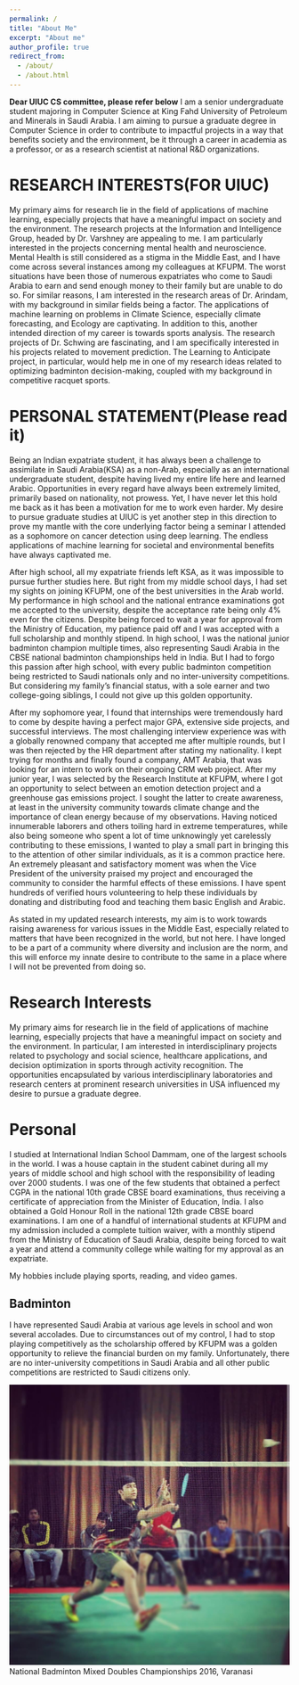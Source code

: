 ```yaml
---
permalink: /
title: "About Me"
excerpt: "About me"
author_profile: true
redirect_from: 
  - /about/
  - /about.html
---
```


**Dear UIUC CS committee, please refer below**
I am a senior undergraduate student majoring in Computer Science at King Fahd University of Petroleum and Minerals in Saudi Arabia. I am aiming to pursue a graduate degree in Computer Science in order to contribute to impactful projects in a way that benefits society and the environment, be it through a career in academia as a professor, or as a research scientist at national R&D organizations. 

RESEARCH INTERESTS(FOR UIUC)
======
My primary aims for research lie in the field of applications of machine learning, especially projects that have a meaningful impact on society and the environment. The research projects at the Information and Intelligence Group, headed by Dr. Varshney are appealing to me. I am particularly interested in the projects concerning mental health and neuroscience. Mental Health is still considered as a stigma in the Middle East, and I have come across several instances among my colleagues at KFUPM. The worst situations have been those of numerous expatriates who come to Saudi Arabia to earn and send enough money to their family but are unable to do so. For similar reasons, I am interested in the research areas of  Dr. Arindam, with my background in similar fields being a factor. The applications of machine learning on problems in Climate Science, especially climate forecasting, and Ecology are captivating. In addition to this, another intended direction of my career is towards sports analysis. The research projects of Dr. Schwing are fascinating, and I am specifically interested in his projects related to movement prediction. The Learning to Anticipate project, in particular, would help me in one of my research ideas related to optimizing badminton decision-making, coupled with my background in competitive racquet sports. 

PERSONAL STATEMENT(Please read it)
======

Being an Indian expatriate student, it has always been a challenge to assimilate in Saudi Arabia(KSA) as a non-Arab, especially as an international undergraduate student, despite having lived my entire life here and learned Arabic. Opportunities in every regard have always been extremely limited, primarily based on nationality, not prowess. Yet, I have never let this hold me back as it has been a motivation for me to work even harder. My desire to pursue graduate studies at UIUC is yet another step in this direction to prove my mantle with the core underlying factor being a seminar I attended as a sophomore on cancer detection using deep learning. The endless applications of machine learning for societal and environmental benefits have always captivated me. 

After high school, all my expatriate friends left KSA, as it was impossible to pursue further studies here. But right from my middle school days, I had set my sights on joining KFUPM, one of the best universities in the Arab world. My performance in high school and the national entrance examinations got me accepted to the university, despite the acceptance rate being only 4% even for the citizens. Despite being forced to wait a year for approval from the Ministry of Education, my patience paid off and I was accepted with a full scholarship and monthly stipend. In high school, I was the national junior badminton champion multiple times, also representing Saudi Arabia in the CBSE national badminton championships held in India. But I had to forgo this passion after high school, with every public badminton competition being restricted to Saudi nationals only and no inter-university competitions. But considering my family’s financial status, with a sole earner and two college-going siblings, I could not give up this golden opportunity. 

After my sophomore year, I found that internships were tremendously hard to come by despite having a perfect major GPA, extensive side projects, and successful interviews. The most challenging interview experience was with a globally renowned company that accepted me after multiple rounds, but I was then rejected by the HR department after stating my nationality. I kept trying for months and finally found a company, AMT Arabia, that was looking for an intern to work on their ongoing CRM web project. After my junior year, I was selected by the Research Institute at KFUPM, where I got an opportunity to select between an emotion detection project and a greenhouse gas emissions project. I sought the latter to create awareness, at least in the university community towards climate change and the importance of clean energy because of my observations. Having noticed innumerable laborers and others toiling hard in extreme temperatures, while also being someone who spent a lot of time unknowingly yet carelessly contributing to these emissions, I wanted to play a small part in bringing this to the attention of other similar individuals, as it is a common practice here. An extremely pleasant and satisfactory moment was when the Vice President of the university praised my project and encouraged the community to consider the harmful effects of these emissions. I have spent hundreds of verified hours volunteering to help these individuals by donating and distributing food and teaching them basic English and Arabic. 

As stated in my updated research interests, my aim is to work towards raising awareness for various issues in the Middle East, especially related to matters that have been recognized in the world, but not here. I have longed to be a part of a community where diversity and inclusion are the norm, and this will enforce my innate desire to contribute to the same in a place where I will not be prevented from doing so.


Research Interests
======
My primary aims for research lie in the field of applications of machine learning, especially projects that have a meaningful impact on society and the environment. In particular, I am interested in interdisciplinary projects related to psychology and social science, healthcare applications, and decision optimization in sports through activity recognition. The opportunities encapsulated by various interdisciplinary laboratories and research centers at prominent research universities in USA influenced my desire to pursue a graduate degree. 

Personal
======
I studied at International Indian School Dammam, one of the largest schools in the world. I was a house captain in the student cabinet during all my years of middle school and high school with the responsibility of leading over 2000 students. I was one of the few students that obtained a perfect CGPA in the national 10th grade CBSE board examinations, thus receiving a certificate of appreciation from the Minister of Education, India. I also obtained a Gold Honour Roll in the national 12th grade CBSE board examinations. I am one of a handful of international students at KFUPM and my admission included a complete tuition waiver, with a monthly stipend from the Ministry of Education of Saudi Arabia, despite being forced to wait a year and attend a community college while waiting for my approval as an expatriate.

My hobbies include playing sports, reading, and video games.


Badminton
------
I have represented Saudi Arabia at various age levels in school and won several accolades. Due to circumstances out of my control, I had to stop playing competitively as the scholarship offered by KFUPM was a golden opportunity to relieve the financial burden on my family. Unfortunately, there are no inter-university competitions in Saudi Arabia and all other public competitions are restricted to Saudi citizens only.

![National Badminton Mixed Doubles Championships 2016, Varanasi](/images/badminton.jpeg)
National Badminton Mixed Doubles Championships 2016, Varanasi
